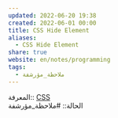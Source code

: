 ```yaml
---  
updated: 2022-06-20 19:38  
created: 2022-06-01 00:00  
title: CSS Hide Element  
aliases:  
  - CSS Hide Element  
share: true  
website: en/notes/programming  
tags:  
  - ملاحظة_مؤرشفة  
---  
```

  
  
المعرفة:: [CSS](CSS)  
الحالة:: #ملاحظة_مؤرشفة  
  
